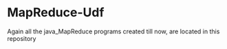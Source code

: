 # MapReduce-Udf
Again all the java_MapReduce programs created till now, are located in this repository
